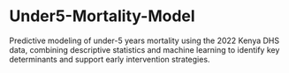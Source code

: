 # Under5-Mortality-Model
Predictive modeling of under-5 years mortality using the 2022 Kenya DHS data, combining descriptive statistics and machine learning to identify key determinants and support early intervention strategies.
